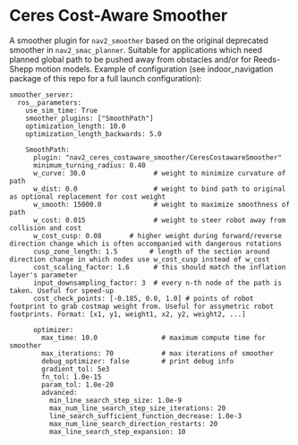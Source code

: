 # Ceres Cost-Aware Smoother

A smoother plugin for `nav2_smoother` based on the original deprecated smoother in `nav2_smac_planner`. Suitable for applications which need planned global path to be pushed away from obstacles and/or for Reeds-Shepp motion models. Example of configuration (see indoor_navigation package of this repo for a full launch configuration):

```
smoother_server:
  ros__parameters:
    use_sim_time: True
    smoother_plugins: ["SmoothPath"]
    optimization_length: 10.0
    optimization_length_backwards: 5.0

    SmoothPath:
      plugin: "nav2_ceres_costaware_smoother/CeresCostawareSmoother"
      minimum_turning_radius: 0.40
      w_curve: 30.0                 # weight to minimize curvature of path
      w_dist: 0.0                   # weight to bind path to original as optional replacement for cost weight
      w_smooth: 15000.0             # weight to maximize smoothness of path
      w_cost: 0.015                 # weight to steer robot away from collision and cost
      w_cost_cusp: 0.08       # higher weight during forward/reverse direction change which is often accompanied with dangerous rotations
      cusp_zone_length: 1.5        # length of the section around direction change in which nodes use w_cost_cusp instead of w_cost
      cost_scaling_factor: 1.6      # this should match the inflation layer's parameter
      input_downsampling_factor: 3  # every n-th node of the path is taken. Useful for speed-up
      cost_check_points: [-0.185, 0.0, 1.0] # points of robot footprint to grab costmap weight from. Useful for assymetric robot footprints. Format: [x1, y1, weight1, x2, y2, weight2, ...]

      optimizer:
        max_time: 10.0                # maximum compute time for smoother
        max_iterations: 70            # max iterations of smoother
        debug_optimizer: false        # print debug info
        gradient_tol: 5e3
        fn_tol: 1.0e-15
        param_tol: 1.0e-20
        advanced:
          min_line_search_step_size: 1.0e-9
          max_num_line_search_step_size_iterations: 20
          line_search_sufficient_function_decrease: 1.0e-3
          max_num_line_search_direction_restarts: 20
          max_line_search_step_expansion: 10
```
